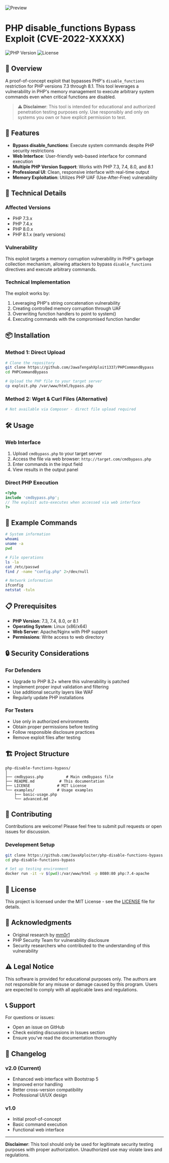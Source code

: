 ![Preview](CommandBypass.png)
# PHP disable_functions Bypass Exploit (CVE-2022-XXXXX)

![PHP Version](https://img.shields.io/badge/PHP-7.3%20%E2%80%93%208.1-777BB4?style=for-the-badge&logo=php)
![License](https://img.shields.io/badge/License-MIT-green?style=for-the-badge)

## 📖 Overview

A proof-of-concept exploit that bypasses PHP's `disable_functions` restriction for PHP versions 7.3 through 8.1. This tool leverages a vulnerability in PHP's memory management to execute arbitrary system commands even when critical functions are disabled.

> **⚠️ Disclaimer**: This tool is intended for educational and authorized penetration testing purposes only. Use responsibly and only on systems you own or have explicit permission to test.

## 🚀 Features

- **Bypass disable_functions**: Execute system commands despite PHP security restrictions
- **Web Interface**: User-friendly web-based interface for command execution
- **Multiple PHP Version Support**: Works with PHP 7.3, 7.4, 8.0, and 8.1
- **Professional UI**: Clean, responsive interface with real-time output
- **Memory Exploitation**: Utilizes PHP UAF (Use-After-Free) vulnerability

## 🔧 Technical Details

### Affected Versions
- PHP 7.3.x
- PHP 7.4.x  
- PHP 8.0.x
- PHP 8.1.x (early versions)

### Vulnerability
This exploit targets a memory corruption vulnerability in PHP's garbage collection mechanism, allowing attackers to bypass `disable_functions` directives and execute arbitrary commands.

### Technical Implementation
The exploit works by:
1. Leveraging PHP's string concatenation vulnerability
2. Creating controlled memory corruption through UAF
3. Overwriting function handlers to point to system()
4. Executing commands with the compromised function handler

## 📦 Installation

### Method 1: Direct Upload
```bash
# Clone the repository
git clone https://github.com/JawaTengahXploit1337/PHPCommandBypass
cd PHPCommandBypass

# Upload the PHP file to your target server
cp exploit.php /var/www/html/bypass.php
```

### Method 2: Wget & Curl Files (Alternative)
```bash
# Not available via Composer - direct file upload required
```

## 🛠 Usage

### Web Interface
1. Upload `cmdbypass.php` to your target server
2. Access the file via web browser: `http://target.com/cmdbypass.php`
3. Enter commands in the input field
4. View results in the output panel

### Direct PHP Execution
```php
<?php
include 'cmdbypass.php';
// The exploit auto-executes when accessed via web interface
?>
```

## 🎯 Example Commands

```bash
# System information
whoami
uname -a
pwd

# File operations
ls -la
cat /etc/passwd
find / -name "config.php" 2>/dev/null

# Network information
ifconfig
netstat -tuln
```

## 📋 Prerequisites

- **PHP Version**: 7.3, 7.4, 8.0, or 8.1
- **Operating System**: Linux (x86/x64)
- **Web Server**: Apache/Nginx with PHP support
- **Permissions**: Write access to web directory

## 🔒 Security Considerations

### For Defenders
- Upgrade to PHP 8.2+ where this vulnerability is patched
- Implement proper input validation and filtering
- Use additional security layers like WAF
- Regularly update PHP installations

### For Testers
- Use only in authorized environments
- Obtain proper permissions before testing
- Follow responsible disclosure practices
- Remove exploit files after testing

## 🏗 Project Structure

```
php-disable-functions-bypass/
│
├── cmdbypass.php          # Main cmdbypass file
├── README.md           # This documentation
├── LICENSE            # MIT License
└── examples/          # Usage examples
    ├── basic-usage.php
    └── advanced.md
```

## 🤝 Contributing

Contributions are welcome! Please feel free to submit pull requests or open issues for discussion.

### Development Setup
```bash
git clone https://github.com/JavaXploiter/php-disable-functions-bypass.git
cd php-disable-functions-bypass

# Set up testing environment
docker run -it -v $(pwd):/var/www/html -p 8080:80 php:7.4-apache
```

## 📜 License

This project is licensed under the MIT License - see the [LICENSE](LICENSE) file for details.

## 🙏 Acknowledgments

- Original research by [mm0r1](https://github.com/mm0r1)
- PHP Security Team for vulnerability disclosure
- Security researchers who contributed to the understanding of this vulnerability

## ⚠️ Legal Notice

This software is provided for educational purposes only. The authors are not responsible for any misuse or damage caused by this program. Users are expected to comply with all applicable laws and regulations.

## 📞 Support

For questions or issues:
- Open an issue on GitHub
- Check existing discussions in Issues section
- Ensure you've read the documentation thoroughly

## 🔄 Changelog

### v2.0 (Current)
- Enhanced web interface with Bootstrap 5
- Improved error handling
- Better cross-version compatibility
- Professional UI/UX design

### v1.0
- Initial proof-of-concept
- Basic command execution
- Functional web interface

---

**Disclaimer**: This tool should only be used for legitimate security testing purposes with proper authorization. Unauthorized use may violate laws and regulations.
